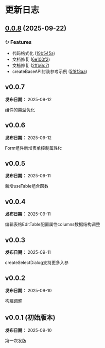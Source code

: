 # 更新日志

## [0.0.8](https://github.com/lin-97/gi-component/compare/v0.0.7...v1.0.0) (2025-09-22)


### ✨ Features

* 代码格式化 ([19b545a](https://github.com/lin-97/gi-component/commit/19b545ab93fbbb300a975b62ce1e8973bc594255))
* 文档修复 ([6e100f2](https://github.com/lin-97/gi-component/commit/6e100f26ff505a01d21fb9a6f324567a26b47566))
* 文档修复 ([2ffb6c7](https://github.com/lin-97/gi-component/commit/2ffb6c74a15aa0dcfc13dce439fae676fb0057db))
* createBaseAPI封装参考示例 ([5f8f3aa](https://github.com/lin-97/gi-component/commit/5f8f3aad49789f7fc142cd5a63eac91606f62716))

## v0.0.7

**发布日期：** 2025-09-12

组件的类型优化

## v0.0.6

**发布日期：** 2025-09-12

Form组件新增表单控制属性fc

## v0.0.5

**发布日期：** 2025-09-11

新增useTable组合函数

## v0.0.4

**发布日期：** 2025-09-11

编辑表格EditTable配置属性columns数据结构调整

## v0.0.3

**发布日期：** 2025-09-11

createSelectDialog支持更多入参

## v0.0.2

**发布日期：** 2025-09-10

构建调整

## v0.0.1 (初始版本)

**发布日期：** 2025-09-10

第一次发版
